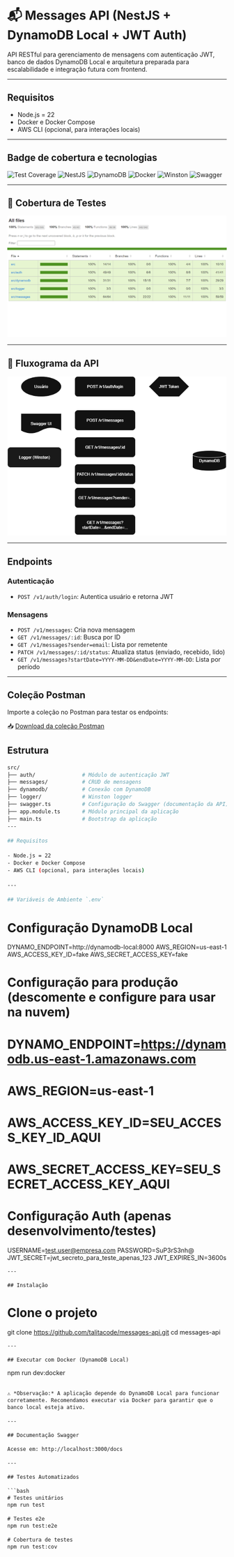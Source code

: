 # 📬 Messages API (NestJS + DynamoDB Local + JWT Auth)

API RESTful para gerenciamento de mensagens com autenticação JWT, banco de dados DynamoDB Local e arquitetura preparada para escalabilidade e integração futura com frontend.

---

## Requisitos

- Node.js = 22 
- Docker e Docker Compose
- AWS CLI (opcional, para interações locais)

---

## Badge de cobertura e tecnologias

![Test Coverage](https://img.shields.io/badge/coverage-100%25-brightgreen)
![NestJS](https://img.shields.io/badge/nestjs-v11-red)
![DynamoDB](https://img.shields.io/badge/DynamoDB-Local-blue)
![Docker](https://img.shields.io/badge/docker-ready-blue)
![Winston](https://img.shields.io/badge/Winston-logger-46C71F?logo=winston&logoColor=white)
![Swagger](https://img.shields.io/badge/Swagger-UI-85EA2D?logo=swagger&logoColor=black)

---

## 🔁 Cobertura de Testes 

![Fluxograma](./docs/testcoverage.png)
 
---

## 🔁 Fluxograma da API

![Fluxograma](./docs/messages-api-flow.png)
 
---

## Endpoints

### Autenticação
- `POST /v1/auth/login`: Autentica usuário e retorna JWT

### Mensagens
- `POST /v1/messages`: Cria nova mensagem
- `GET /v1/messages/:id`: Busca por ID
- `GET /v1/messages?sender=email`: Lista por remetente
- `PATCH /v1/messages/:id/status`: Atualiza status (enviado, recebido, lido)
- `GET /v1/messages?startDate=YYYY-MM-DD&endDate=YYYY-MM-DD`: Lista por período

---

## Coleção Postman

Importe a coleção no Postman para testar os endpoints:

📥 [Download da coleção Postman](./postman/messages-api-collection.json)



## Estrutura

```bash
src/
├── auth/               # Módulo de autenticação JWT
├── messages/           # CRUD de mensagens
├── dynamodb/           # Conexão com DynamoDB
├── logger/             # Winston logger
├── swagger.ts          # Configuração do Swagger (documentação da API)
├── app.module.ts       # Módulo principal da aplicação
├── main.ts             # Bootstrap da aplicação
---

## Requisitos

- Node.js = 22 
- Docker e Docker Compose
- AWS CLI (opcional, para interações locais)

---

## Variáveis de Ambiente `.env`

```
# Configuração DynamoDB Local
DYNAMO_ENDPOINT=http://dynamodb-local:8000
AWS_REGION=us-east-1
AWS_ACCESS_KEY_ID=fake
AWS_SECRET_ACCESS_KEY=fake

# Configuração para produção (descomente e configure para usar na nuvem)
# DYNAMO_ENDPOINT=https://dynamodb.us-east-1.amazonaws.com
# AWS_REGION=us-east-1
# AWS_ACCESS_KEY_ID=SEU_ACCESS_KEY_ID_AQUI
# AWS_SECRET_ACCESS_KEY=SEU_SECRET_ACCESS_KEY_AQUI

# Configuração Auth (apenas desenvolvimento/testes)
USERNAME=test.user@empresa.com
PASSWORD=SuP3rS3nh@
JWT_SECRET=jwt_secreto_para_teste_apenas_123
JWT_EXPIRES_IN=3600s

```
---

## Instalação

```
# Clone o projeto
git clone https://github.com/talitacode/messages-api.git
cd messages-api

```
---

## Executar com Docker (DynamoDB Local)

```
npm run dev:docker

```

⚠️ *Observação:* A aplicação depende do DynamoDB Local para funcionar corretamente. Recomendamos executar via Docker para garantir que o banco local esteja ativo.

---

## Documentação Swagger

Acesse em: http://localhost:3000/docs

---

## Testes Automatizados

```bash
# Testes unitários
npm run test

# Testes e2e
npm run test:e2e

# Cobertura de testes
npm run test:cov
```



